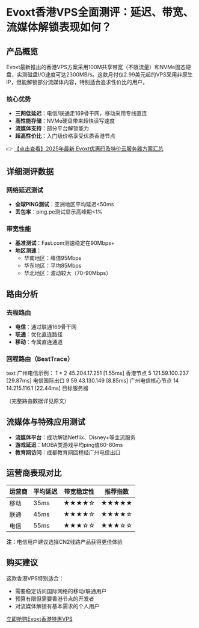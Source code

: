 # Evoxt香港VPS全面测评：延迟、带宽、流媒体解锁表现如何？

## 产品概览

Evoxt最新推出的香港VPS方案采用100M共享带宽（不限流量）和NVMe固态硬盘，实测磁盘I/O速度可达2300MB/s。这款月付仅2.99美元起的VPS采用非原生IP，但能解锁部分流媒体内容，特别适合追求性价比的用户。

### 核心优势
- **三网低延迟**：电信/联通走169骨干网，移动采用专线直连
- **高性能存储**：NVMe硬盘带来超快读写速度
- **流媒体支持**：部分平台解锁能力
- **超高性价比**：入门级价格享受优质香港节点

👉 [【点击查看】2025年最新 Evoxt优惠码及特价云服务器方案汇总](https://bit.ly/evoxt)

## 详细测评数据

### 网络延迟测试
- **全球PING测试**：亚洲地区平均延迟<50ms
- **丢包率**：ping.pe测试显示高峰期<1%

### 带宽性能
- **基准测试**：Fast.com测速稳定在90Mbps+
- **地区测速**：
  - 华南地区：峰值95Mbps
  - 华东地区：平均85Mbps
  - 华北地区：波动较大（70-90Mbps）

## 路由分析

### 去程路由
- **电信**：通过联通169骨干网
- **联通**：优化直连路径
- **移动**：专属直连通道

### 回程路由（BestTrace）
text
广州电信示例：
1  * 
2  45.204.17.251 [1.55ms] 香港节点
5  121.59.100.237 [29.87ms] 电信国际出口
9  59.43.130.149 [8.85ms] 广州电信核心节点
14  14.215.116.1 [22.44ms] 目标服务器

（完整路由数据详见原文）

## 流媒体与特殊应用测试
- **流媒体平台**：成功解锁Netflix、Disney+等主流服务
- **游戏延迟**：MOBA类游戏平均ping值60-80ms
- **教育网访问**：成都教育网回程经广州电信出口

## 运营商表现对比
| 运营商 | 平均延迟 | 带宽稳定性 | 推荐指数 |
|--------|----------|------------|----------|
| 移动   | 35ms     | ★★★★☆      | ★★★★★    |
| 联通   | 45ms     | ★★★★☆      | ★★★★☆    |
| 电信   | 55ms     | ★★★☆☆      | ★★★☆☆    |

**注**：电信用户建议选择CN2线路产品获得更佳体验

## 购买建议
这款香港VPS特别适合：
- 需要稳定访问国际网络的移动/联通用户
- 预算有限但需要香港节点的开发者
- 对流媒体解锁有基本需求的个人用户

[立即抢购Evoxt香港特惠VPS](https://bit.ly/evoxt)